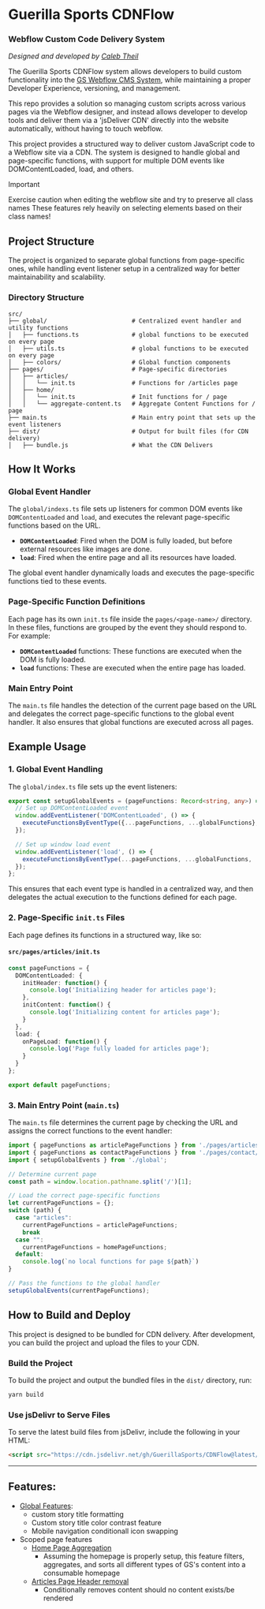 # Guerilla Sports CDNFlow

### Webflow Custom Code Delivery System

*Designed and developed by [Caleb Theil](https://github.com/ctheil)*

The Guerilla Sports CDNFlow system allows developers to build custom functionality into the [GS Webflow CMS System](https://github.com/GuerillaSports/Webflow-CMS), while maintaining a proper Developer Experience, versioning, and management.

This repo provides a solution so managing custom scripts across various pages via the Webflow designer, and instead allows developer to develop tools and deliver them via a 'jsDeliver CDN' directly into the website automatically, without having to touch webflow.

This project provides a structured way to deliver custom JavaScript code to a Webflow site via a CDN. The system is designed to handle global and page-specific functions, with support for multiple DOM events like DOMContentLoaded, load, and others.

>[!Important]
> Exercise caution when editing the webflow site and try to preserve all class names
> These features rely heavily on selecting elements based on their class names!

## Project Structure

The project is organized to separate global functions from page-specific ones, while handling event listener setup in a centralized way for better maintainability and scalability.

### Directory Structure

```
src/
├── global/                        # Centralized event handler and utility functions 
│   ├── functions.ts               # global functions to be executed on every page
│   ├── utils.ts                   # global functions to be executed on every page
│   ├── colors/                    # Global function components
├── pages/                         # Page-specific directories
│   ├── articles/
│   │   └── init.ts                # Functions for /articles page
│   ├── home/
│   │   └── init.ts                # Init functions for / page
│   │   └── aggregate-content.ts   # Aggregate Content Functions for / page
├── main.ts                        # Main entry point that sets up the event listeners
├── dist/                          # Output for built files (for CDN delivery)
│   ├── bundle.js                  # What the CDN Delivers
```

## How It Works

### Global Event Handler

The `global/indexs.ts` file sets up listeners for common DOM events like `DOMContentLoaded` and `load`, and executes the relevant page-specific functions based on the URL.

- **`DOMContentLoaded`**: Fired when the DOM is fully loaded, but before external resources like images are done.
- **`load`**: Fired when the entire page and all its resources have loaded.

The global event handler dynamically loads and executes the page-specific functions tied to these events.

### Page-Specific Function Definitions

Each page has its own `init.ts` file inside the `pages/<page-name>/` directory. In these files, functions are grouped by the event they should respond to. For example:

- **`DOMContentLoaded`** functions: These functions are executed when the DOM is fully loaded.
- **`load`** functions: These are executed when the entire page has loaded.

### Main Entry Point

The `main.ts` file handles the detection of the current page based on the URL and delegates the correct page-specific functions to the global event handler. It also ensures that global functions are executed across all pages.

## Example Usage

### 1. **Global Event Handling**

The `global/index.ts` file sets up the event listeners:

```typescript
export const setupGlobalEvents = (pageFunctions: Record<string, any>) => {
  // Set up DOMContentLoaded event
  window.addEventListener('DOMContentLoaded', () => {
    executeFunctionsByEventType({...pageFunctions, ...globalFunctions}, 'DOMContentLoaded');
  });

  // Set up window load event
  window.addEventListener('load', () => {
    executeFunctionsByEventType(...pageFunctions, ...globalFunctions, 'load');
  });
};
```

This ensures that each event type is handled in a centralized way, and then delegates the actual execution to the functions defined for each page.

### 2. **Page-Specific `init.ts` Files**

Each page defines its functions in a structured way, like so:

#### `src/pages/articles/init.ts`

```typescript
const pageFunctions = {
  DOMContentLoaded: {
    initHeader: function() {
      console.log('Initializing header for articles page');
    },
    initContent: function() {
      console.log('Initializing content for articles page');
    }
  },
  load: {
    onPageLoad: function() {
      console.log('Page fully loaded for articles page');
    }
  }
};

export default pageFunctions;
```

### 3. **Main Entry Point (`main.ts`)**

The `main.ts` file determines the current page by checking the URL and assigns the correct functions to the event handler:

```typescript
import { pageFunctions as articlePageFunctions } from './pages/articles/init';
import { pageFunctions as contactPageFunctions } from './pages/contact/init';
import { setupGlobalEvents } from './global';

// Determine current page
const path = window.location.pathname.split('/')[1];

// Load the correct page-specific functions
let currentPageFunctions = {};
switch (path) {
  case "articles": 
    currentPageFunctions = articlePageFunctions;
    break
  case "": 
    currentPageFunctions = homePageFunctions;
  default: 
    console.log(`no local functions for page ${path}`)
}

// Pass the functions to the global handler
setupGlobalEvents(currentPageFunctions);
```

## How to Build and Deploy

This project is designed to be bundled for CDN delivery. After development, you can build the project and upload the files to your CDN.

### Build the Project

To build the project and output the bundled files in the `dist/` directory, run:

```bash
yarn build
```

### Use jsDelivr to Serve Files

To serve the latest build files from jsDelivr, include the following in your HTML:

```html
<script src="https://cdn.jsdelivr.net/gh/GuerillaSports/CDNFlow@latest/dist/bundle.iife.js"></script>
```

---

## Features: 

- [Global Features](https://github.com/GuerillaSports/CDNFlow/tree/main/src/global):
  - custom story title formatting
  - Custom story title color contrast feature
  - Mobile navigation conditionall icon swapping
- Scoped page features
  - [Home Page Aggregation](https://github.com/GuerillaSports/CDNFlow/tree/main/src/pages/home)
    - Assuming the homepage is properly setup, this feature filters, aggregates, and sorts all different types of GS's content into a consumable homepage
  - [Articles Page Header removal]()
    - Conditionally removes content should no content exists/be rendered 
